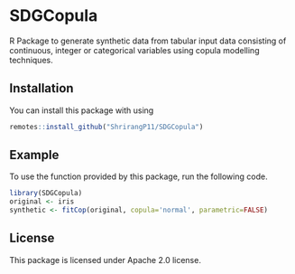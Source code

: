 # SDGCopula
<!-- badges: start -->
<!-- badges: end -->
R Package to generate synthetic data from tabular input data consisting of continuous, integer or categorical variables using copula modelling techniques.
## Installation
You can install this package with using
``` r
remotes::install_github("ShrirangP11/SDGCopula")
```
## Example
To use the function provided by this package, run the following code.
```r
library(SDGCopula)
original <- iris
synthetic <- fitCop(original, copula='normal', parametric=FALSE)
```
## License
This package is licensed under Apache 2.0 license.
